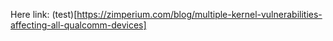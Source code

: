 Here link: (test)[https://zimperium.com/blog/multiple-kernel-vulnerabilities-affecting-all-qualcomm-devices]
